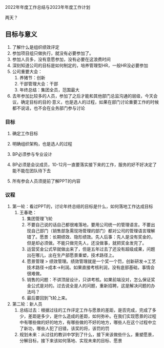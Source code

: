 2022年年度工作总结与2023年年度工作计划

<!--more-->

两天？

## 目标与意义

1. 了解什么是组织绩效评定
2. 参加项目组只做执行，就没有必要参加了。
3. 参加人员多，没有意愿参加，没有必要在这浪费时间
4. 深刻知道公司的目标是如何制定的，培养管理型HR，一般HR没必要参加
5. 公司重要大会：
   1. 养猪节：创新
   2. 干部管理大会：干部
   3. 年终总结：集团全员，范围最大
6. 去年参加比较多的人员，参加了之后才能和其他部门总监沟通的层级，今天会议，确定目标的目的·意义，也是选人的过程，如果在部门讨论重要工作的时候都不说话，也不会在业务部门参与讨论

### 目标

1. 确定工作目标
2. 明确组织架构，也是选人的过程
3. BP必须参与专业设计
4. BP必须是会议成员，10-12月一直要落实接下来的工作，服务的好不好决定了能不能在团队待下去

5. 所有参会人员须提前了解PPT的内容

### 议程

1. 第一轮：看过PPT的，讨论年终总结的目标是什么，如何落地工作达成目标
   1. 王春艳：
      1. 集团管理飞轮
      2. 不要自己说的话自己都很难落地，要用公司统一的管理语言。不要出现自己部门（销售部急需现场管理的部门）都对公司的管理语言理解错了。愿景：长期绩效、隐形绩效。先人后事：先人是没有奖金的，但是却必须做。不能只做完先人，还没做事，就把奖金发完了。
      3. 运营奖金公式早就做出来了，但是五年过去了还没有超级成果，问题出在哪儿，出在生产部愿景重塑，技术路径上。
      4. 愿景管理 > 绩效管理。绩效管理就是一个奖一个罚，创新研发->工艺技术路径->成本->利润。如果直接考核利润，没有底部基础，事情会很难做。
      5. 销售的问题：不讲顶层设计，只讲考核。如果前端没对，怎么保证奖金公式是对的。过去说全是人的问题，重新招聘，这是解决问题的办法吗？
      6. 最后要回到飞轮上来。
2. 第二轮：新人员
   1. 总结过去：根据过往的工作评定工作与愿景的差距，是否完成，完成了多少，差距是多少，是什么造成的差距，如何弥补。在我们实现愿景的过程中有哪些做的好的地方，有哪些做的不好的地方，哪些人在这个过程中立了新功，哪些人犯了旧错，该奖的将，该罚的罚
   2. 规划未来：从过往的教训中学到了什么，接下来该做些什么，重塑愿景，分解目标，接下来该如何落地、实现未来的目标、愿景

